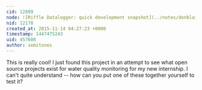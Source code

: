 ```yaml
---
cid: 12899
node: ![Riffle Datalogger: quick development snapshot](../notes/donblair/08-28-2015/riffle-datalogger-quick-development-snapshot)
nid: 12178
created_at: 2015-11-14 04:27:23 +0000
timestamp: 1447475243
uid: 457608
author: semitones
---
```


This is really cool! I just found this project in an attempt to see what open source projects exist for water quality monitoring for my new internship. I can't quite understand -- how can you put one of these together yourself to test it?